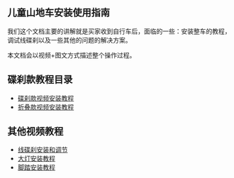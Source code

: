 ## 儿童山地车安装使用指南
我们这个文档主要的讲解就是买家收到自行车后，面临的一些：安装整车的教程，调试线碟刹以及一些其他的问题的解决方案。

本文档会以视频+图文方式描述整个操作过程。

## 碟刹款教程目录
 - [碟刹款视频安装教程](/guide/dieshakuan.md)
 - [折叠款视频安装教程](/guide/zhediekuan.md)
## 其他视频教程
 - [线碟刹安装和调节](/guide/xiandiesha.md)
 - [大灯安装教程](/guide/dadeng.md)
 - [脚踏安装教程](/guide/jiaota.md)
